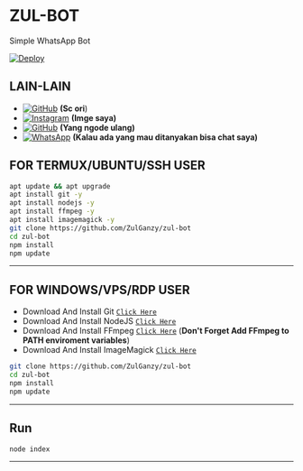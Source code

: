 # ZUL-BOT

Simple WhatsApp Bot

[![Deploy](https://www.herokucdn.com/deploy/button.svg)](https://heroku.com/deploy?template=https://github.com/ZulGanzy/zul-bot)
## LAIN-LAIN

* [![GitHub](https://img.shields.io/badge/-GitHub-black?style=flat-square&logo=github)](https://github.com/Nurutomo/wabot-aq) **(Sc ori**)
* [![Instagram](https://img.shields.io/badge/Instagram-ff63f0?style=for-the-badge&logo=instagram&logoColor=white)](https://instagram.com/zullsaha) **(Imge saya)**
* [![GitHub](https://img.shields.io/badge/-GitHub-black?style=flat-square&logo=github)](https://github.com/andyjavadams/botwa) **(Yang ngode ulang)**
* [![WhatsApp](https://img.shields.io/badge/WhatsApp-25D366?style=for-the-badge&logo=whatsapp&logoColor=white)](wa.me/6289528232401?text=Assalamualaikum+bang) **(Kalau ada yang mau ditanyakan bisa chat saya)**
## FOR TERMUX/UBUNTU/SSH USER

```bash
apt update && apt upgrade
apt install git -y
apt install nodejs -y
apt install ffmpeg -y
apt install imagemagick -y
git clone https://github.com/ZulGanzy/zul-bot
cd zul-bot
npm install
npm update
```

---------

## FOR WINDOWS/VPS/RDP USER

* Download And Install Git [`Click Here`](https://git-scm.com/downloads)
* Download And Install NodeJS [`Click Here`](https://nodejs.org/en/download)
* Download And Install FFmpeg [`Click Here`](https://ffmpeg.org/download.html) (**Don't Forget Add FFmpeg to PATH enviroment variables**)
* Download And Install ImageMagick [`Click Here`](https://imagemagick.org/script/download.php)

```bash
git clone https://github.com/ZulGanzy/zul-bot
cd zul-bot
npm install
npm update
```

---------

## Run

```bash
node index
```

---------
